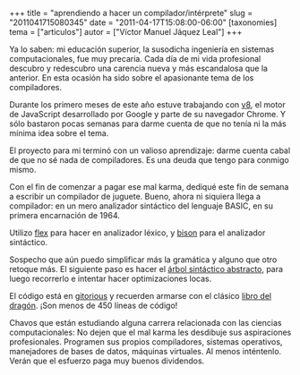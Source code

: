 +++
title = "aprendiendo a hacer un compilador/intérprete"
slug = "2011041715080345"
date = "2011-04-17T15:08:00-06:00"
[taxonomies]
tema = ["articulos"]
autor = ["Víctor Manuel Jáquez Leal"]
+++

Ya lo saben: mi educación superior, la susodicha ingeniería en sistemas
computacionales, fue muy precaria. Cada día de mi vida profesional
descubro y redescubro una carencia nueva y más escandalosa que la
anterior. En esta ocasión ha sido sobre el apasionante tema de los
compiladores.

Durante los primero meses de este año estuve trabajando con
[v8](https://code.google.com/p/v8/), el motor de JavaScript desarrollado
por Google y parte de su navegador Chrome. Y sólo bastaron pocas semanas
para darme cuenta de que no tenía ni la más mínima idea sobre el tema.

El proyecto para mi terminó con un valioso aprendizaje: darme cuenta
cabal de que no sé nada de compiladores. Es una deuda que tengo para
conmigo mismo.

Con el fin de comenzar a pagar ese mal karma, dediqué este fin de semana
a escribir un compilador de juguete. Bueno, ahora ni siquiera llega a
compilador: en un mero analizador sintáctico del lenguaje BASIC, en su
primera encarnación de 1964.

Utilizo [flex](http://flex.sourceforge.net/) para hacer en analizador
léxico, y [bison](http://www.gnu.org/software/bison/) para el analizador
sintáctico.

Sospecho que aún puedo simplificar más la gramática y alguno que otro
retoque más. El siguiente paso es hacer el [árbol sintáctico
abstracto](https://secure.wikimedia.org/wikipedia/en/wiki/Abstract_syntax_tree),
para luego recorrerlo e intentar hacer optimizaciones locas.

El código está en
[gitorious](https://gitorious.org/vjaquez-misc/basic64) y recuerden
armarse con el clásico [libro del
dragón](https://secure.wikimedia.org/wikipedia/en/wiki/Compilers:_Principles,_Techniques,_and_Tools).
¡Son menos de 450 líneas de código!

Chavos que están estudiando alguna carrera relacionada con las ciencias
computacionales: No dejen que el mal karma les desdibuje sus
aspiraciones profesionales. Programen sus propios compiladores, sistemas
operativos, manejadores de bases de datos, máquinas virtuales. Al menos
inténtenlo. Verán que el esfuerzo paga muy buenos dividendos.

